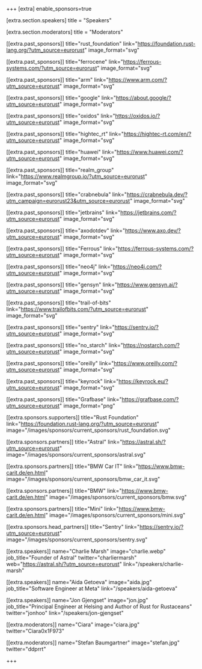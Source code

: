 +++
[extra]
	enable_sponsors=true

[extra.section.speakers]
	title = "Speakers"

[extra.section.moderators]
	title = "Moderators"

[[extra.past_sponsors]]
	title="rust_foundation"
	link="https://foundation.rust-lang.org/?utm_source=eurorust"
	image_format="svg"

[[extra.past_sponsors]]
	title="ferrocene"
	link="https://ferrous-systems.com/?utm_source=eurorust"
	image_format="svg"

[[extra.past_sponsors]]
	title="arm"
	link="https://www.arm.com/?utm_source=eurorust"
	image_format="svg"

[[extra.past_sponsors]]
	title="google"
	link="https://about.google/?utm_source=eurorust"
	image_format="svg"

[[extra.past_sponsors]]
	title="oxidos"
	link="https://oxidos.io/?utm_source=eurorust"
	image_format="svg"

[[extra.past_sponsors]]
	title="hightec_rt"
	link="https://hightec-rt.com/en/?utm_source=eurorust"
	image_format="svg"

[[extra.past_sponsors]]
	title="huawei"
	link="https://www.huawei.com/?utm_source=eurorust"
	image_format="svg"

[[extra.past_sponsors]]
	title="realm_group"
	link="https://www.realmgroup.io/?utm_source=eurorust"
	image_format="svg"

[[extra.past_sponsors]]
	title="crabnebula"
	link="https://crabnebula.dev/?utm_campaign=eurorust23&utm_source=eurorust"
	image_format="svg"

[[extra.past_sponsors]]
	title="jetbrains"
	link="https://jetbrains.com/?utm_source=eurorust"
	image_format="svg"

[[extra.past_sponsors]]
	title="axodotdev"
	link="https://www.axo.dev/?utm_source=eurorust"
	image_format="svg"

[[extra.past_sponsors]]
	title="Ferrous"
	link="https://ferrous-systems.com/?utm_source=eurorust"
	image_format="svg"

[[extra.past_sponsors]]
	title="neo4j"
	link="https://neo4j.com/?utm_source=eurorust"
	image_format="svg"

[[extra.past_sponsors]]
	title="gensyn"
	link="https://www.gensyn.ai/?utm_source=eurorust"
	image_format="svg"

[[extra.past_sponsors]]
	title="trail-of-bits"
	link="https://www.trailofbits.com/?utm_source=eurorust"
	image_format="svg"

[[extra.past_sponsors]]
	title="sentry"
	link="https://sentry.io/?utm_source=eurorust"
	image_format="svg"

[[extra.past_sponsors]]
	title="no_starch"
	link="https://nostarch.com/?utm_source=eurorust"
	image_format="svg"

[[extra.past_sponsors]]
	title="oreilly"
	link="https://www.oreilly.com/?utm_source=eurorust"
	image_format="svg"

[[extra.past_sponsors]]
	title="keyrock"
	link="https://keyrock.eu/?utm_source=eurorust"
	image_format="svg"

[[extra.past_sponsors]]
	title="Grafbase"
	link="https://grafbase.com/?utm_source=eurorust"
	image_format="png"

[[extra.sponsors.supporters]]
	title="Rust Foundation"
	link="https://foundation.rust-lang.org/?utm_source=eurorust"
	image="/images/sponsors/current_sponsors/rust_foundation.svg"

[[extra.sponsors.partners]]
	title="Astral"
	link="https://astral.sh/?utm_source=eurorust"
	image="/images/sponsors/current_sponsors/astral.svg"

[[extra.sponsors.partners]]
	title="BMW Car IT"
	link="https://www.bmw-carit.de/en.html"
	image="/images/sponsors/current_sponsors/bmw_car_it.svg"

[[extra.sponsors.partners]]
	title="BMW"
	link="https://www.bmw-carit.de/en.html"
	image="/images/sponsors/current_sponsors/bmw.svg"

[[extra.sponsors.partners]]
	title="Mini"
	link="https://www.bmw-carit.de/en.html"
	image="/images/sponsors/current_sponsors/mini.svg"

[[extra.sponsors.head_partners]]
	title="Sentry"
	link="https://sentry.io/?utm_source=eurorust"
	image="/images/sponsors/current_sponsors/sentry.svg"

[[extra.speakers]]
	name="Charlie Marsh"
	image="charlie.webp"
	job_title="Founder of Astral"
	twitter="charliermarsh"
	web="https://astral.sh/?utm_source=eurorust"
	link="/speakers/charlie-marsh"

[[extra.speakers]]
	name="Aida Getoeva"
	image="aida.jpg"
	job_title="Software Engineer at Meta"
	link="/speakers/aida-getoeva"

[[extra.speakers]]
	name="Jon Gjengset"
	image="jon.jpg"
	job_title="Principal Engineer at Helsing and Author of Rust for Rustaceans"
	twitter="jonhoo"
	link="/speakers/jon-gjengset"

[[extra.moderators]]
	name="Ciara"
	image="ciara.jpg"
	twitter="Ciara0x1F973"

[[extra.moderators]]
	name="Stefan Baumgartner"
	image="stefan.jpg"
	twitter="ddprrt"


+++
